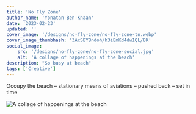 ```yaml
---
title: 'No Fly Zone'
author_name: 'Yonatan Ben Knaan'
date: '2023-02-23'
updated: ''
cover_image: '/designs/no-fly-zone/no-fly-zone-tn.webp'
cover_image_thumbhash: '3AcSBYBndoh/h3iEmKd4dw1QL/8K'
social_image: 
    src: '/designs/no-fly-zone/no-fly-zone-social.jpg'
    alt: 'A collage of happenings at the beach'
description: "So busy at beach"
tags: ['Creative']
---
```

Occupy the beach – stationary means of aviations – pushed back – set in time

![A collage of happenings at the beach](/designs/no-fly-zone/no-fly-zone.webp)

<!-- So busy at beach – A collage of happenings at the beach

The digital collage image of a couple standing under palm trees is a thought-provoking work of art that explores themes of reality, connection, and the human experience. The artist's use of black and white and color, as well as the juxtaposition of natural and artificial elements, creates a sense of tension and ambiguity.

The couple in the image is standing close together, but they are also facing in opposite directions. This suggests that they are both individuals with their own unique perspectives, but they are also connected to each other on a deep level. The palm trees behind them are a symbol of nature and beauty, but they are also artificial, suggesting that the couple's relationship is not perfect or without its challenges.

The bird flying overhead is a symbol of freedom and possibility. It suggests that there is more to life than the couple's immediate surroundings, and that there is always hope for a better future.

Overall, the image is a meditation on the human condition. It suggests that we are all complex beings who are both connected and separate from each other, and that we are all striving to find our place in the world.

On a philosophical level, the image raises questions about the nature of reality. Is the world we see around us real, or is it simply a construction of our own minds? The artificial palm trees in the image suggest that reality is not always what it seems.

The image also raises questions about the meaning of existence. What is the purpose of life? What does it mean to be human? The couple in the image is searching for answers to these questions, just as we all are.

The digital collage image is a powerful and thought-provoking work of art that challenges us to think about the world and our place in it in new ways. It is a valuable addition to any art exhibition.

---

The digital collage image of the couple standing under palm trees is a visually striking and thought-provoking work of art. It juxtaposes black-and-white and color, past and present, real and artificial, to create a metaphor for the human condition.

The black-and-white couple, dressed in vintage clothing, represents the past. They are standing on a beach, surrounded by palm trees and crows. The palm trees are a symbol of paradise, but the crows suggest that something ominous is lurking beneath the surface.

The paragliders in the background represent the present. They are soaring through the air, free from the constraints of the past. But the fact that they are flying over the couple suggests that they are also disconnected from the past.

The digital collage technique itself is a reminder that the image is not real. It is a constructed reality, just like our own. This raises philosophical questions about the nature of reality and the meaning of existence.

The image can be interpreted in many different ways. On one level, it is a meditation on the passage of time and the inevitability of death. The black-and-white couple represents the past, which is gone forever. The paragliders represent the present, which is fleeting. And the crows suggest that death is always lurking nearby.

On another level, the image can be seen as a commentary on the human condition. We are all trapped in a constructed reality, just like the digital collage itself. We are free to soar through the air like the paragliders, but we are always connected to the past, just like the black-and-white couple.

The digital collage image is a complex and multi-layered work of art that raises profound philosophical questions. It is a work that is sure to stay with the viewer long after they have seen it.

---

**Critical Analysis of Digital Collage**

The digital collage of the couple standing under palm trees, with crows and paragliders in the background, is a visually striking and thought-provoking work of art. The artist juxtaposes black-and-white and color, past and present, real and artificial, to create a metaphor for the human condition.

The black-and-white couple, dressed in vintage clothing, represents the past. They are standing on a beach, surrounded by palm trees and crows. The palm trees are a symbol of paradise, but the crows suggest that something ominous is lurking beneath the surface.

The paragliders in the background represent the present. They are soaring through the air, free from the constraints of the past. But the fact that they are flying over the couple suggests that they are also disconnected from the past.

The digital collage technique itself is a reminder that the image is not real. It is a constructed reality, just like our own. This raises philosophical questions about the nature of reality and the meaning of existence.

The image can be interpreted in many different ways. On one level, it is a meditation on the passage of time and the inevitability of death. The black-and-white couple represents the past, which is gone forever. The paragliders represent the present, which is fleeting. And the crows suggest that death is always lurking nearby.

On another level, the image can be seen as a commentary on the human condition. We are all trapped in a constructed reality, just like the digital collage itself. We are free to soar through the air like the paragliders, but we are always connected to the past, just like the black-and-white couple.

The digital collage image is a complex and multi-layered work of art that raises profound philosophical questions. It is a work that is sure to stay with the viewer long after they have seen it.

In addition to the above, I would like to add the following observations:

* The use of black-and-white for the couple creates a sense of nostalgia and distance, while the color of the palm trees and paragliders brings the image to life in the present moment.
* The crows can be seen as a symbol of death or foreboding, but they can also be seen as a reminder of the natural world and our place within it.
* The paragliders can be seen as a symbol of freedom, but they can also be seen as a reminder of our human fragility.

The digital collage image is a powerful and moving work of art that invites the viewer to contemplate the human condition and our place in the world. -->